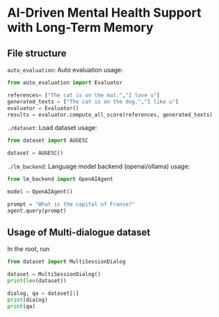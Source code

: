 # AI-Driven Mental Health Support with Long-Term Memory




## File structure

`auto_evaluation`: Auto evaluation
usage:
```python
from auto_evaluation import Evaluator

references= ["The cat is on the mat.","I love u"]
generated_texts = ["The cat is on the dog.","I like u"]
evaluator = Evaluator()
results = evaluator.compute_all_score(references, generated_texts)
```


`./dataset`: Load dataset
usage:
```python
from dataset import AUGESC

dataset = AUGESC()
```


`./lm_backend`: Language model backend (openai/ollama)
usage:
```python
from lm_backend import OpenAIAgent

model = OpenAIAgent()

prompt = "What is the capital of France?"
agent.query(prompt)
```


## Usage of Multi-dialogue dataset
In the root, run
```python
from dataset import MultiSessionDialog

dataset = MultiSessionDialog()
print(len(dataset))

dialog, qa = dataset[1]
print(dialog)
print(qa)
```
